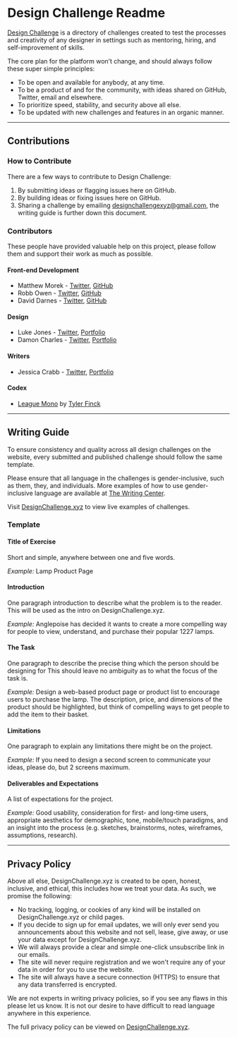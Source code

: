 # Design Challenge Readme

[Design Challenge](https://designchallenge.xyz) is a directory of challenges created to test the processes and creativity of any designer in settings such as mentoring, hiring, and self-improvement of skills.

The core plan for the platform won’t change, and should always follow these super simple principles:

* To be open and available for anybody, at any time.
* To be a product of and for the community, with ideas shared on GitHub, Twitter, email and elsewhere.
* To prioritize speed, stability, and security above all else.
* To be updated with new challenges and features in an organic manner.

***

## Contributions

### How to Contribute

There are a few ways to contribute to Design Challenge:

1. By submitting ideas or flagging issues here on GitHub.
2. By building ideas or fixing issues here on GitHub.
3. Sharing a challenge by emailing [designchallengexyz@gmail.com](mailto:designchallengexyz@gmail.com), the writing guide is further down this document.

### Contributors

These people have provided valuable help on this project, please follow them and support their work as much as possible.

#### Front-end Development

* Matthew Morek - [Twitter](https://twitter.com/matthewmorek), [GitHub](https://github.com/matthewmorek)
* Robb Owen - [Twitter](https://twitter.com/Robb0wen), [GitHub](https://github.com/Robb0wen)
* David Darnes - [Twitter](https://twitter.com/DavidDarnes), [GitHub](https://github.com/daviddarnes)

#### Design

* Luke Jones - [Twitter](https://twitter.com/lukejones), [Portfolio](https://lukejones.me)
* Damon Charles - [Twitter](https://twitter.com/CosmoCheese), [Portfolio](http://damoncharles.com)

#### Writers

* Jessica Crabb - [Twitter](https://twitter.com/jessicaanncrabb), [Portfolio](http://jessicacrabb.com/)

#### Codex

* [League Mono](https://www.theleagueofmoveabletype.com/league-mono) by [Tyler Finck](https://twitter.com/typeler) 

***

## Writing Guide

To ensure consistency and quality across all design challenges on the website, every submitted and published challenge should follow the same template.

Please ensure that all language in the challenges is gender-inclusive, such as them, they, and individuals. More examples of how to use gender-inclusive language are available at [The Writing Center](https://writingcenter.unc.edu/tips-and-tools/gender-inclusive-language/).

Visit [DesignChallenge.xyz](https://designchallenge.xyz) to view live examples of challenges.

### Template

#### Title of Exercise

Short and simple, anywhere between one and five words.

*Example:* Lamp Product Page

#### Introduction

One paragraph introduction to describe what the problem is to the reader. This will be used as the intro on DesignChallenge.xyz.

*Example:* Anglepoise has decided it wants to create a more compelling way for people to view, understand, and purchase their popular 1227 lamps.

#### The Task

One paragraph to describe the precise thing which the person should be designing for This should leave no ambiguity as to what the focus of the task is.

*Example:* Design a web-based product page or product list to encourage users to purchase the lamp. The description, price, and dimensions of the product should be highlighted, but think of compelling ways to get people to add the item to their basket.

#### Limitations

One paragraph to explain any limitations there might be on the project.

*Example:* If you need to design a second screen to communicate your ideas, please do, but 2 screens maximum.

#### Deliverables and Expectations

A list of expectations for the project.

*Example:* Good usability, consideration for first- and long-time users, appropriate aesthetics for demographic, tone, mobile/touch paradigms, and an insight into the process (e.g. sketches, brainstorms, notes, wireframes, assumptions, research).

***

## Privacy Policy 

Above all else, DesignChallenge.xyz is created to be open, honest, inclusive, and ethical, this includes how we treat your data. As such, we promise the following:

* No tracking, logging, or cookies of any kind will be installed on DesignChallenge.xyz or child pages.
* If you decide to sign up for email updates, we will only ever send you announcements about this website and not sell, lease, give away, or use your data except for DesignChallenge.xyz.
* We will always provide a clear and simple one-click unsubscribe link in our emails.
* The site will never require registration and we won't require any of your data in order for you to use the website.
* The site will always have a secure connection (HTTPS) to ensure that any data transferred is encrypted.

We are not experts in writing privacy policies, so if you see any flaws in this please let us know. It is not our desire to have difficult to read language anywhere in this experience.

The full privacy policy can be viewed on [DesignChallenge.xyz](https://designchallenge.xyz).
